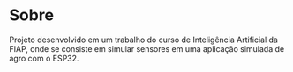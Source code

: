 # Sobre
Projeto desenvolvido em um trabalho do curso de Inteligência Artificial da FIAP, onde se consiste em simular sensores em uma aplicação simulada de agro com o ESP32.
